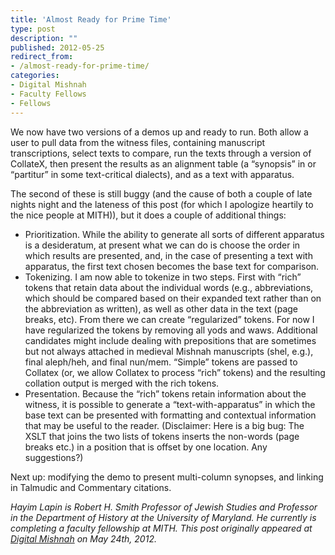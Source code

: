 ```yaml
---
title: 'Almost Ready for Prime Time'
type: post
description: ""
published: 2012-05-25
redirect_from: 
- /almost-ready-for-prime-time/
categories:
- Digital Mishnah
- Faculty Fellows
- Fellows
---
```

We now have two versions of a demos up and ready to run. Both allow a user to pull data from the witness files, containing manuscript transcriptions, select texts to compare, run the texts through a version of CollateX, then present the results as an alignment table (a “synopsis” in or “partitur” in some text-critical dialects), and as a text with apparatus.

The second of these is still buggy (and the cause of both a couple of late nights night and the lateness of this post (for which I apologize heartily to the nice people at MITH)), but it does a couple of additional things:

- Prioritization. While the ability to generate all sorts of different apparatus is a desideratum, at present what we can do is choose the order in which results are presented, and, in the case of presenting a text with apparatus, the first text chosen becomes the base text for comparison.
- Tokenizing. I am now able to tokenize in two steps. First with “rich” tokens that retain data about the individual words (e.g., abbreviations, which should be compared based on their expanded text rather than on the abbreviation as written), as well as other data in the text (page breaks, etc). From there we can create “regularized” tokens. For now I have regularized the tokens by removing all yods and waws. Additional candidates might include dealing with prepositions that are sometimes but not always attached in medieval Mishnah manuscripts (shel, e.g.), final aleph/heh, and final nun/mem. “Simple” tokens are passed to Collatex (or, we allow Collatex to process “rich” tokens) and the resulting collation output is merged with the rich tokens.
- Presentation. Because the “rich” tokens retain information about the witness, it is possible to generate a “text-with-apparatus” in which the base text can be presented with formatting and contextual information that may be useful to the reader. (Disclaimer: Here is a big bug: The XSLT that joins the two lists of tokens inserts the non-words (page breaks etc.) in a position that is offset by one location. Any suggestions?)

Next up: modifying the demo to present multi-column synopses, and linking in Talmudic and Commentary citations.

_Hayim Lapin is Robert H. Smith Professor of Jewish Studies and Professor in the Department of History at the University of Maryland. He currently is completing a faculty fellowship at MITH. This post originally appeared at[ Digital Mishnah](http://www.digitalmishnah.org/uncategorized/housekeeping/) on May 24th, 2012._

